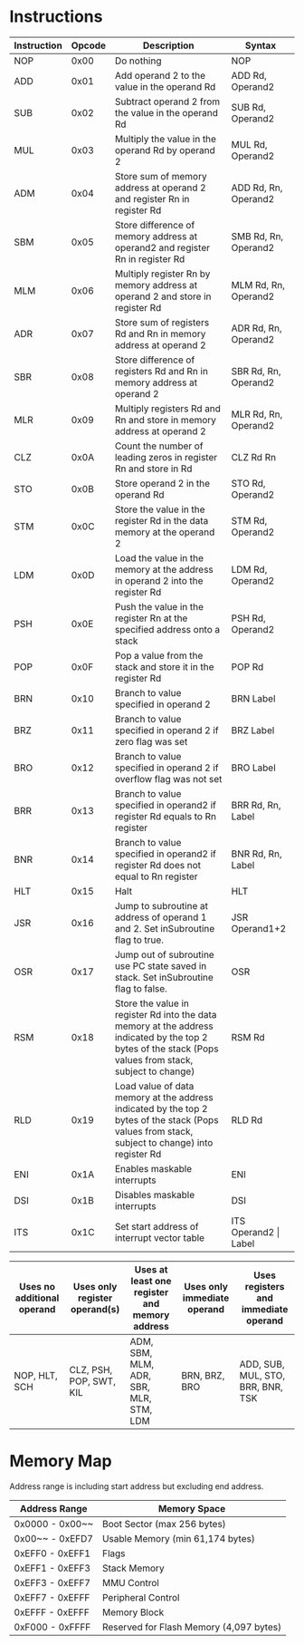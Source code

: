 # Instructions


| Instruction | Opcode | Description                                                                                                                                              | Syntax                |
|-------------|--------|----------------------------------------------------------------------------------------------------------------------------------------------------------|-----------------------|
| NOP         | 0x00   | Do nothing                                                                                                                                               | NOP                   |
| ADD         | 0x01   | Add operand 2 to the value in the operand Rd                                                                                                             | ADD Rd, Operand2      |
| SUB         | 0x02   | Subtract operand 2 from the value in the operand Rd                                                                                                      | SUB Rd, Operand2      |
| MUL         | 0x03   | Multiply the value in the operand Rd by operand 2                                                                                                        | MUL Rd, Operand2      |
| ADM         | 0x04   | Store sum of memory address at operand 2 and register Rn in register Rd                                                                                  | ADD Rd, Rn, Operand2  |
| SBM         | 0x05   | Store difference of memory address at operand2 and register Rn in register Rd                                                                            | SMB Rd, Rn, Operand2  |
| MLM         | 0x06   | Multiply register Rn by memory address at operand 2 and store in register Rd                                                                             | MLM Rd, Rn, Operand2  |
| ADR         | 0x07   | Store sum of registers Rd and Rn in memory address at operand 2                                                                                          | ADR Rd, Rn, Operand2  |
| SBR         | 0x08   | Store difference of registers Rd and Rn in memory address at operand 2                                                                                   | SBR Rd, Rn, Operand2  |
| MLR         | 0x09   | Multiply registers Rd and Rn and store in memory address at operand 2                                                                                    | MLR Rd, Rn, Operand2  |
| CLZ         | 0x0A   | Count the number of leading zeros in register Rn and store in Rd                                                                                         | CLZ Rd Rn             |
| STO         | 0x0B   | Store operand 2 in the operand Rd                                                                                                                        | STO Rd, Operand2      |
| STM         | 0x0C   | Store the value in the register Rd in the data memory at the operand 2                                                                                   | STM Rd, Operand2      |
| LDM         | 0x0D   | Load the value in the memory at the address in operand 2 into the register Rd                                                                            | LDM Rd, Operand2      |
| PSH         | 0x0E   | Push the value in the register Rn at the specified address onto a stack                                                                                  | PSH Rd, Operand2      |
| POP         | 0x0F   | Pop a value from the stack and store it in the register Rd                                                                                               | POP Rd                |
| BRN         | 0x10   | Branch to value specified in operand 2                                                                                                                   | BRN Label             |
| BRZ         | 0x11   | Branch to value specified in operand 2 if zero flag was set                                                                                              | BRZ Label             |
| BRO         | 0x12   | Branch to value specified in operand 2 if overflow flag was not set                                                                                      | BRO Label             |
| BRR         | 0x13   | Branch to value specified in operand2 if register Rd equals to Rn register                                                                               | BRR Rd, Rn, Label     |
| BNR         | 0x14   | Branch to value specified in operand2 if register Rd does not equal to Rn register                                                                       | BNR Rd, Rn, Label     |
| HLT         | 0x15   | Halt                                                                                                                                                     | HLT                   |
| JSR         | 0x16   | Jump to subroutine at address of operand 1 and 2. Set inSubroutine flag to true.                                                                         | JSR Operand1+2        |
| OSR         | 0x17   | Jump out of subroutine use PC state saved in stack. Set inSubroutine flag to false.                                                                      | OSR                   |
| RSM         | 0x18   | Store the value in register Rd into the data memory at the address indicated by the top 2 bytes of the stack (Pops values from stack, subject to change) | RSM Rd                |
| RLD         | 0x19   | Load value of data memory at the address indicated by the top 2 bytes of the stack (Pops values from stack, subject to change) into register Rd          | RLD Rd                |
| ENI         | 0x1A   | Enables maskable interrupts                                                                                                                              | ENI                   |
| DSI         | 0x1B   | Disables maskable interrupts                                                                                                                             | DSI                   |
| ITS         | 0x1C   | Set start address of interrupt vector table                                                                                                              | ITS Operand2 \| Label |


| Uses no additional operand | Uses only register operand(s) | Uses at least one register and memory address | Uses only immediate operand | Uses registers and immediate operand |
|----------------------------|-------------------------------|-----------------------------------------------|-----------------------------|--------------------------------------|
| NOP, HLT, SCH              | CLZ, PSH, POP, SWT, KIL       | ADM, SBM, MLM, ADR, SBR, MLR, STM, LDM        | BRN, BRZ, BRO               | ADD, SUB, MUL, STO, BRR, BNR, TSK    |


# Memory Map
Address range is including start address but excluding end address.

| Address Range   | Memory Space                            |
|-----------------|-----------------------------------------|
| 0x0000 - 0x00~~ | Boot Sector (max 256 bytes)             |
| 0x00~~ - 0xEFD7 | Usable Memory (min 61,174 bytes)        |
| 0xEFF0 - 0xEFF1 | Flags                                   |
| 0xEFF1 - 0xEFF3 | Stack Memory                            |
| 0xEFF3 - 0xEFF7 | MMU Control                             |
| 0xEFF7 - 0xEFFF | Peripheral Control                      |
| 0xEFFF - 0xEFFF | Memory Block                            |
| 0xF000 - 0xFFFF | Reserved for Flash Memory (4,097 bytes) |